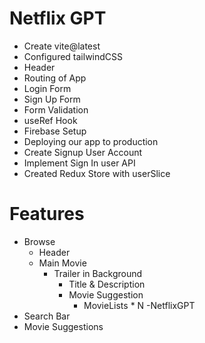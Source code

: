 # Netflix GPT

 - Create vite@latest
 - Configured tailwindCSS
 - Header
 - Routing of App
 - Login Form
 - Sign Up Form
 - Form Validation
 - useRef Hook
 - Firebase Setup
 - Deploying our app to production
 - Create Signup User Account
 - Implement Sign In user API
 - Created Redux Store with userSlice


 # Features
 - Browse
     - Header
     - Main Movie
        - Trailer in Background
          - Title & Description
          - Movie Suggestion
             - MovieLists * N
-NetflixGPT
 - Search Bar
 - Movie Suggestions